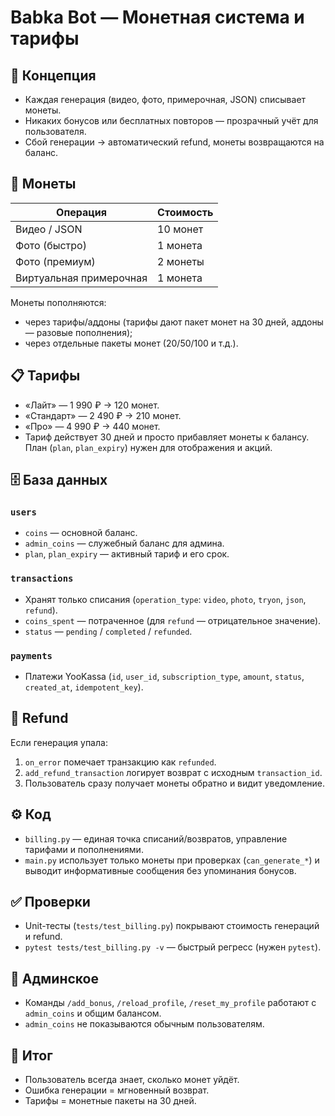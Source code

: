 # Babka Bot — Монетная система и тарифы

## 🎯 Концепция
- Каждая генерация (видео, фото, примерочная, JSON) списывает монеты.
- Никаких бонусов или бесплатных повторов — прозрачный учёт для пользователя.
- Сбой генерации → автоматический refund, монеты возвращаются на баланс.

## 💎 Монеты
| Операция | Стоимость |
|----------|-----------|
| Видео / JSON | 10 монет |
| Фото (быстро) | 1 монета |
| Фото (премиум) | 2 монеты |
| Виртуальная примерочная | 1 монета |

Монеты пополняются:
- через тарифы/аддоны (тарифы дают пакет монет на 30 дней, аддоны — разовые пополнения);
- через отдельные пакеты монет (20/50/100 и т.д.).

## 📋 Тарифы
- «Лайт» — 1 990 ₽ → 120 монет.
- «Стандарт» — 2 490 ₽ → 210 монет.
- «Про» — 4 990 ₽ → 440 монет.
- Тариф действует 30 дней и просто прибавляет монеты к балансу. План (`plan`, `plan_expiry`) нужен для отображения и акций.

## 🗄️ База данных
### `users`
- `coins` — основной баланс.
- `admin_coins` — служебный баланс для админа.
- `plan`, `plan_expiry` — активный тариф и его срок.

### `transactions`
- Хранят только списания (`operation_type`: `video`, `photo`, `tryon`, `json`, `refund`).
- `coins_spent` — потраченное (для `refund` — отрицательное значение).
- `status` — `pending` / `completed` / `refunded`.

### `payments`
- Платежи YooKassa (`id`, `user_id`, `subscription_type`, `amount`, `status`, `created_at`, `idempotent_key`).

## 🔁 Refund
Если генерация упала:
1. `on_error` помечает транзакцию как `refunded`.
2. `add_refund_transaction` логирует возврат с исходным `transaction_id`.
3. Пользователь сразу получает монеты обратно и видит уведомление.

## ⚙️ Код
- `billing.py` — единая точка списаний/возвратов, управление тарифами и пополнениями.
- `main.py` использует только монеты при проверках (`can_generate_*`) и выводит информативные сообщения без упоминания бонусов.

## ✅ Проверки
- Unit-тесты (`tests/test_billing.py`) покрывают стоимость генераций и refund.
- `pytest tests/test_billing.py -v` — быстрый регресс (нужен `pytest`).

## 🔐 Админское
- Команды `/add_bonus`, `/reload_profile`, `/reset_my_profile` работают с `admin_coins` и общим балансом.
- `admin_coins` не показываются обычным пользователям.

## 🧾 Итог
- Пользователь всегда знает, сколько монет уйдёт.
- Ошибка генерации = мгновенный возврат.
- Тарифы = монетные пакеты на 30 дней.
